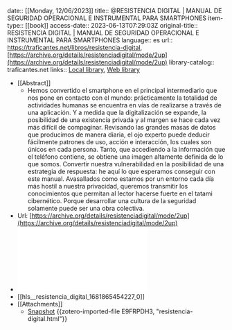 date:: [[Monday, 12/06/2023]]
title:: @RESISTENCIA DIGITAL | MANUAL DE SEGURIDAD OPERACIONAL E INSTRUMENTAL PARA SMARTPHONES
item-type:: [[book]]
access-date:: 2023-06-13T07:29:03Z
original-title:: RESISTENCIA DIGITAL | MANUAL DE SEGURIDAD OPERACIONAL E INSTRUMENTAL PARA SMARTPHONES
language:: es
url:: https://traficantes.net/libros/resistencia-digital, [https://archive.org/details/resistenciadigital/mode/2up](https://archive.org/details/resistenciadigital/mode/2up)
library-catalog:: traficantes.net
links:: [Local library](zotero://select/groups/5065565/items/AEW3K2FX), [Web library](https://www.zotero.org/groups/5065565/items/AEW3K2FX)

- [[Abstract]]
	- Hemos convertido el smartphone en el principal intermediario que nos pone en contacto con el mundo: prácticamente la totalidad de actividades humanas se encuentra en vías de realizarse a través de una aplicación. Y a medida que la digitalización se expande, la posibilidad de una existencia privada y al margen se hace cada vez más difícil de compaginar. Revisando las grandes masas de datos que producimos de manera diaria, el ojo experto puede deducir fácilmente patrones de uso, acción e interacción, los cuales son únicos en cada persona. Tanto, que accediendo a la información que el teléfono contiene, se obtiene una imagen altamente definida de lo que somos. Convertir nuestra vulnerabilidad en la posibilidad de una estrategia de respuesta: he aquí lo que esperamos conseguir con este manual. Avasallados como estamos por un entorno cada día más hostil a nuestra privacidad, queremos transmitir los conocimientos que permitan al lector hacerse fuerte en el tatami cibernético. Porque desarrollar una cultura de la seguridad solamente puede ser una obra colectiva.
- Url: [https://archive.org/details/resistenciadigital/mode/2up](https://archive.org/details/resistenciadigital/mode/2up)
- ![Resistencia Digital de Críptica](../assets/resistencia_digital_1681865454227_0.pdf)
- [[hls__resistencia_digital_1681865454227_0]]
- [[Attachments]]
	- [Snapshot](https://traficantes.net/libros/resistencia-digital) {{zotero-imported-file E9FRPDH3, "resistencia-digital.html"}}